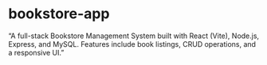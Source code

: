 # bookstore-app
“A full-stack Bookstore Management System built with React (Vite), Node.js, Express, and MySQL. Features include book listings, CRUD operations, and a responsive UI.”
